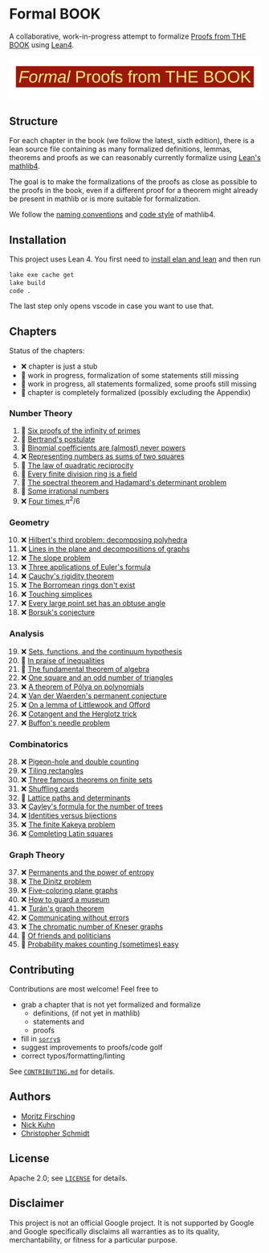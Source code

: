 # Formal BOOK

A collaborative, work-in-progress attempt to formalize [Proofs from THE BOOK](https://link.springer.com/book/10.1007/978-3-662-57265-8) using [Lean4](https://leanprover.github.io/lean4/doc/whatIsLean.html).


![Formal Proofs from THE BOOK](formal_proofs_form_the_book.svg)

## Structure

For each chapter in the book (we follow the latest, sixth edition), there is a lean source file containing as many formalized definitions, lemmas, theorems and proofs as we can reasonably currently formalize using [Lean's mathlib4](https://github.com/leanprover-community/mathlib4).

The goal is to make the formalizations of the proofs as close as possible to the proofs in the book, even if a different proof for a theorem might already be present in mathlib or is more suitable for formalization.

We follow the [naming conventions](https://github.com/leanprover-community/mathlib4/wiki/Porting-wiki#naming-convention) and [code style](https://leanprover-community.github.io/contribute/style.html) of mathlib4.

## Installation

This project uses Lean 4. You first need to [install elan and lean](https://leanprover.github.io/lean4/doc/setup.html) and then run
```shell
lake exe cache get
lake build
code .
```
The last step only opens vscode in case you want to use that.

## Chapters

Status of the chapters:

  - :x: chapter is just a stub
  - :thought_balloon: work in progress, formalization of some statements still missing
  - :speech_balloon: work in progress, all statements formalized, some proofs still missing
  - :tada: chapter is completely formalized (possibly excluding the Appendix)

### Number Theory
  1. :speech_balloon: [Six proofs of the infinity of primes](/FormalBook/Ch01_Six_proofs_of_the_infinity_of_primes.lean)
  2. :speech_balloon: [Bertrand's postulate](/FormalBook/Ch02_Bertrand's_postulate.lean)
  3. :speech_balloon: [Binomial coefficients are (almost) never powers](/FormalBook/Ch03_Binomial_coefficients_are_(almost)_never_powers.lean)
  4. :x: [Representing numbers as sums of two squares](/FormalBook/Ch04_Representing_numbers_as_sums_of_two_squares.lean)
  5. :thought_balloon: [The law of quadratic reciprocity](/FormalBook/Ch05_The_law_of_quadratic_reciprocity.lean)
  6. :thought_balloon: [Every finite division ring is a field](/FormalBook/Ch06_Every_finite_division_ring_is_a_field.lean)
  7. :thought_balloon: [The spectral theorem and Hadamard's determinant problem](/FormalBook/Ch07_The_spectral_theorem_and_Hadamard's_determinant_problem.lean)
  8. :thought_balloon: [Some irrational numbers](/FormalBook/Ch08_Some_irrational_numbers.lean)
  9. :x: [Four times ](/FormalBook/Ch09_Four_times_pi²_over_6.lean)$\pi^2/6$

### Geometry
  10. :x: [Hilbert's third problem: decomposing polyhedra](/FormalBook/Ch10_Hilbert's_third_problem_decomposing_polyhedra.lean)
  11. :x: [Lines in the plane and decompositions of graphs](/FormalBook/Ch11_Lines_in_the_plane_and_decompositions_of_graphs.lean)
  12. :x: [The slope problem](/FormalBook/Ch12_The_slope_problem.lean)
  13. :x: [Three applications of Euler's formula](/FormalBook/Ch13_Three_applications_of_Euler's_formula.lean)
  14. :x: [Cauchy's rigidity theorem](/FormalBook/Ch14_Cauchy's_rigidity_theorem.lean)
  15. :x: [The Borromean rings don't exist](/FormalBook/Ch15_The_Borromean_rings_don't_exist.lean)
  16. :x: [Touching simplices](/FormalBook/Ch16_Touching_simplices.lean)
  17. :x: [Every large point set has an obtuse angle](/FormalBook/Ch17_Every_large_point_set_has_an_obtuse_angle.lean)
  18. :x: [Borsuk's conjecture](/FormalBook/Ch18_Borsuk's_conjecture.lean)
### Analysis
  19. :x: [Sets, functions, and the continuum hypothesis](/FormalBook/Ch19_Sets,_functions,_and_the_continuum_hypothesis.lean)
  20. :thought_balloon: [In praise of inequalities](/FormalBook/Ch20_In_praise_of_inequalities.lean)
  21. :thought_balloon: [The fundamental theorem of algebra](/FormalBook/Ch21_The_fundamental_theorem_of_algebra.lean)
  22. :x: [One square and an odd number of triangles](/FormalBook/Ch22_One_square_and_an_odd_number_of_triangles.lean)
  23. :x: [A theorem of Pólya on polynomials](/FormalBook/Ch23_A_theorem_of_Pólya_on_polynomials.lean)
  24. :x: [Van der Waerden's permanent conjecture](/FormalBook/Ch24_Van_der_Waerden's_permanent_conjecture.lean)
  25. :x: [On a lemma of Littlewook and Offord](/FormalBook/Ch25_On_a_lemma_of_Littlewook_and_Offord.lean)
  26. :x: [Cotangent and the Herglotz trick](/FormalBook/Ch26_Cotangent_and_the_Herglotz_trick.lean)
  27. :x: [Buffon's needle problem](/FormalBook/Ch27_Buffon's_needle_problem.lean)
### Combinatorics
  28. :x: [Pigeon-hole and double counting](/FormalBook/Ch28_Pigeon-hole_and_double_counting.lean)
  29. :x: [Tiling rectangles](/FormalBook/Ch29_Tiling_rectangles.lean)
  30. :x: [Three famous theorems on finite sets](/FormalBook/Ch30_Three_famous_theorems_on_finite_sets.lean)
  31. :x: [Shuffling cards](/FormalBook/Ch31_Shuffling_cards.lean)
  32. :thought_balloon: [Lattice paths and determinants](/FormalBook/Ch32_Lattice_paths_and_determinants.lean)
  33. :x: [Cayley's formula for the number of trees](/FormalBook/Ch33_Cayley's_formula_for_the_number_of_trees.lean)
  34. :x: [Identities versus bijections](/FormalBook/Ch34_Identities_versus_bijections.lean)
  35. :x: [The finite Kakeya problem](/FormalBook/Ch35_The_finite_Kakeya_problem.lean)
  36. :x: [Completing Latin squares](/FormalBook/Ch36_Completing_Latin_squares.lean)
### Graph Theory
  37. :x: [Permanents and the power of entropy](/FormalBook/Ch37_Permanents_and_the_power_of_entropy.lean)
  38. :x: [The Dinitz problem](/FormalBook/Ch38_The_Dinitz_problem.lean)
  39. :x: [Five-coloring plane graphs](/FormalBook/Ch39_Five-coloring_plane_graphs.lean)
  40. :x: [How to guard a museum](/FormalBook/Ch40_How_to_guard_a_museum.lean)
  41. :x: [Turán's graph theorem](/FormalBook/Ch41_Turán's_graph_theorem.lean)
  42. :x: [Communicating without errors](/FormalBook/Ch42_Communicating_without_errors.lean)
  43. :x: [The chromatic number of Kneser graphs](/FormalBook/Ch43_The_chromatic_number_of_Kneser_graphs.lean)
  44. :speech_balloon: [Of friends and politicians](/FormalBook/Ch44_Of_friends_and_politicians.lean)
  45. :thought_balloon: [Probability makes counting (sometimes) easy](/FormalBook/Ch45_Probability_makes_counting_(sometimes)_easy.lean)

## Contributing

Contributions are most welcome! Feel free to
  - grab a chapter that is not yet formalized and formalize
    - definitions, (if not yet in mathlib)
    - statements and
    - proofs
  - fill in [`sorry`s](https://github.com/search?q=repo%3Amo271%2Fformal_book+sorry+path%3A*.lean&type=code)
  - suggest improvements to proofs/code golf
  - correct typos/formatting/linting

See [`CONTRIBUTING.md`](CONTRIBUTING.md) for details.

## Authors

  - [Moritz Firsching](https://github.com/mo271)
  - [Nick Kuhn](https://github.com/nick-kuhn)
  - [Christopher Schmidt](https://github.com/C-h-r-i-s-x)

## License

Apache 2.0; see [`LICENSE`](LICENSE) for details.

## Disclaimer

This project is not an official Google project. It is not supported by
Google and Google specifically disclaims all warranties as to its quality,
merchantability, or fitness for a particular purpose.
